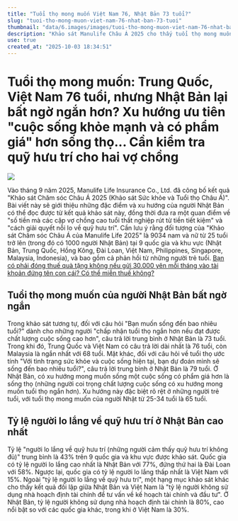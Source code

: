 ```yaml
---
title: "Tuổi thọ mong muốn Việt Nam 76, Nhật Bản 73 tuổi?"
slug: "tuoi-tho-mong-muon-viet-nam-76-nhat-ban-73-tuoi"
thumbnail: "data/6.images/images/tuoi-tho-mong-muon-viet-nam-76-nhat-ban-73-tuoi.webp"
description: "Khảo sát Manulife Châu Á 2025 cho thấy tuổi thọ mong muốn của người Việt là 76, Nhật 73 tuổi. Người Nhật ưu tiên sống phẩm giá, khỏe mạnh hơn sống lâu."
use: true
created_at: "2025-10-03 18:34:51"
---
```


# Tuổi thọ mong muốn: Trung Quốc, Việt Nam 76 tuổi, nhưng Nhật Bản lại bất ngờ ngắn hơn? Xu hướng ưu tiên "cuộc sống khỏe mạnh và có phẩm giá" hơn sống thọ... Cần kiểm tra quỹ hưu trí cho hai vợ chồng

![](/images/20251003-00010004-ffield-000-1-view.webp)

Vào tháng 9 năm 2025, Manulife Life Insurance Co., Ltd. đã công bố kết quả "Khảo sát Chăm sóc Châu Á 2025 (Khảo sát Sức khỏe và Tuổi thọ Châu Á)".
Bài viết này sẽ giới thiệu những đặc điểm và xu hướng của người Nhật Bản có thể đọc được từ kết quả khảo sát này, đồng thời đưa ra một quan điểm về "số tiền mà các cặp vợ chồng cao tuổi thất nghiệp rút từ tiền tiết kiệm" và "cách giải quyết nỗi lo về quỹ hưu trí".
Cần lưu ý rằng đối tượng của "Khảo sát Chăm sóc Châu Á của Manulife Life 2025" là 9034 nam và nữ từ 25 tuổi trở lên (trong đó có 1000 người Nhật Bản) tại 9 quốc gia và khu vực (Nhật Bản, Trung Quốc, Hồng Kông, Đài Loan, Việt Nam, Philippines, Singapore, Malaysia, Indonesia), và bao gồm cả phản hồi từ những người trẻ tuổi.
[Bạn có phải đóng thuế quà tặng không nếu gửi 30.000 yên mỗi tháng vào tài khoản đứng tên con cái? Có thể miễn thuế không?](https://financial-field.com/attachment?entry=246002)

## Tuổi thọ mong muốn của người Nhật Bản bất ngờ ngắn

Trong khảo sát tương tự, đối với câu hỏi "Bạn muốn sống đến bao nhiêu tuổi?" dành cho những người "chấp nhận tuổi thọ ngắn hơn nếu đạt được chất lượng cuộc sống cao hơn", câu trả lời trung bình ở Nhật Bản là 73 tuổi. Trong khi đó, Trung Quốc và Việt Nam có câu trả lời dài nhất là 76 tuổi, còn Malaysia là ngắn nhất với 68 tuổi.
Mặt khác, đối với câu hỏi về tuổi thọ ước tính "Với tình trạng sức khỏe và cuộc sống hiện tại, bạn dự đoán mình sẽ sống đến bao nhiêu tuổi?", câu trả lời trung bình ở Nhật Bản là 79 tuổi.
Ở Nhật Bản, có xu hướng mong muốn sống một cuộc sống có phẩm giá hơn là sống thọ (những người coi trọng chất lượng cuộc sống có xu hướng mong muốn tuổi thọ ngắn hơn). Xu hướng này đặc biệt rõ rệt ở những người trẻ tuổi, với tuổi thọ mong muốn của người Nhật từ 25-34 tuổi là 65 tuổi.

## Tỷ lệ người lo lắng về quỹ hưu trí ở Nhật Bản cao nhất

Tỷ lệ "người lo lắng về quỹ hưu trí (những người cảm thấy quỹ hưu trí không đủ)" trung bình là 43% trên 9 quốc gia và khu vực được khảo sát. Quốc gia có tỷ lệ người lo lắng cao nhất là Nhật Bản với 77%, đứng thứ hai là Đài Loan với 58%. Ngược lại, quốc gia có tỷ lệ người lo lắng thấp nhất là Việt Nam với 15%.
Ngoài "tỷ lệ người lo lắng về quỹ hưu trí", một hạng mục khảo sát khác cho thấy kết quả đối lập giữa Nhật Bản và Việt Nam là "tỷ lệ người không sử dụng nhà hoạch định tài chính để tư vấn về kế hoạch tài chính và đầu tư". Ở Nhật Bản, tỷ lệ người không sử dụng nhà hoạch định tài chính là 80%, cao nổi bật so với các quốc gia khác, trong khi ở Việt Nam là 30%.
